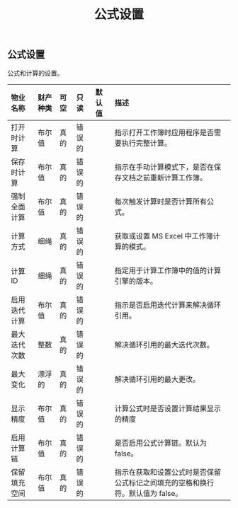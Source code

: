 ﻿---
title: 公式设置
second_title: Aspose.Cells Cloud Documen
type: docs
url: /zh/specification/model/formulasettings/
description: Aspose.Cells 云模型规范：FormulaSettings。轻松处理 Excel 和其他电子表格文档，具有打开、生成、编辑、拆分、合并、比较和转换等功能
weight: 50
---
## **公式设置**

公式和计算的设置。

|物业名称|财产种类|可空|只读|默认值|描述|
|:- |:- |:- |:- |:- |:- |
|打开时计算|布尔值|真的|错误的||指示打开工作簿时应用程序是否需要执行完整计算。|
|保存时计算|布尔值|真的|错误的||指示在手动计算模式下，是否在保存文档之前重新计算工作簿。|
|强制全面计算|布尔值|真的|错误的||每次触发计算时是否计算所有公式。|
|计算方式|细绳|真的|错误的||获取或设置 MS Excel 中工作簿计算的模式。|
|计算ID|细绳|真的|错误的||指定用于计算工作簿中的值的计算引擎的版本。|
|启用迭代计算|布尔值|真的|错误的||指示是否启用迭代计算来解决循环引用。|
|最大迭代次数|整数|真的|错误的||解决循环引用的最大迭代次数。|
|最大变化|漂浮的|真的|错误的||解决循环引用的最大更改。|
|显示精度|布尔值|真的|错误的||计算公式时是否设置计算结果显示的精度|
|启用计算链|布尔值|真的|错误的||是否启用公式计算链。默认为 false。|
|保留填充空间|布尔值|真的|错误的||指示在获取和设置公式时是否保留公式标记之间填充的空格和换行符。默认值为 false。|

